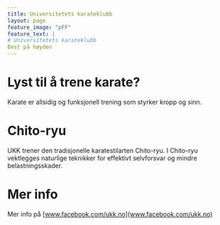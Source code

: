 ```yaml
---
title: Universitetets karateklubb
layout: page
feature_image: "pFF"
feature_text: |
# Universitetets karateklubb
Best på høyden
---
```



# Lyst til å trene karate?

Karate er allsidig og funksjonell trening som styrker kropp og sinn.

# Chito-ryu

UKK trener den tradisjonelle karatestilarten Chito-ryu. I Chito-ryu vektlegges naturlige teknikker for effektivt selvforsvar og mindre belastningsskader.

# Mer info

Mer info på [www.facebook.com/ukk.no](www.facebook.com/ukk.no)

